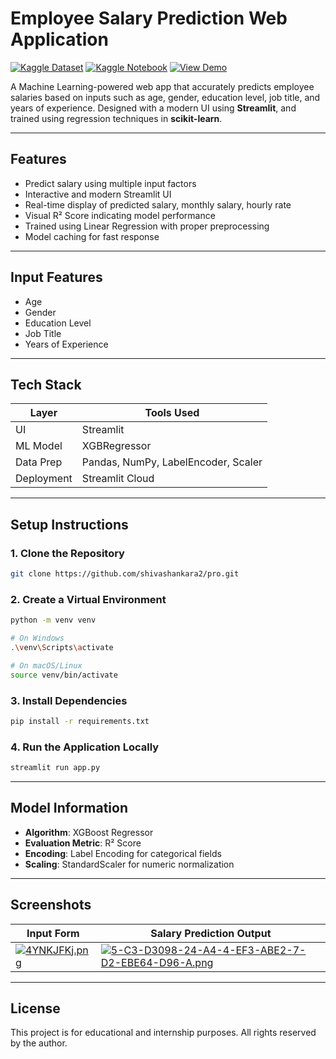 #  Employee Salary Prediction Web Application

[![Kaggle Dataset](https://img.shields.io/badge/dataset-Kaggle-blue)](https://www.kaggle.com/datasets/rkiattisak/salaly-prediction-for-beginer)
[![Kaggle Notebook](https://img.shields.io/badge/Kaggle_Notebook-Open-blue)](https://www.kaggle.com/code/roshians/employe-salary-prediction-using-ml)
[![View Demo](https://img.shields.io/badge/Demo-Streamlit%20App-brightgreen?logo=streamlit)](https://employe-salary-prediction-using-ml.streamlit.app/)


A Machine Learning-powered web app that accurately predicts employee salaries based on inputs such as age, gender, education level, job title, and years of experience. Designed with a modern UI using **Streamlit**, and trained using regression techniques in **scikit-learn**.

---

## Features

-  Predict salary using multiple input factors
-  Interactive and modern Streamlit UI
-  Real-time display of predicted salary, monthly salary, hourly rate
-  Visual R² Score indicating model performance
-  Trained using Linear Regression with proper preprocessing
-  Model caching for fast response

---

## Input Features

- Age
- Gender
- Education Level
- Job Title
- Years of Experience

---

## Tech Stack

| Layer       | Tools Used                        |
|-------------|-----------------------------------|
| UI          | Streamlit                         |
| ML Model    | XGBRegressor                      |
| Data Prep   | Pandas, NumPy, LabelEncoder, Scaler |
| Deployment  | Streamlit Cloud                   |

---



## Setup Instructions

### 1. Clone the Repository
```bash
git clone https://github.com/shivashankara2/pro.git

````

### 2. Create a Virtual Environment

```bash
python -m venv venv

# On Windows
.\venv\Scripts\activate

# On macOS/Linux
source venv/bin/activate
```

### 3. Install Dependencies

```bash
pip install -r requirements.txt
```

### 4. Run the Application Locally

```bash
streamlit run app.py
```

---

## Model Information

* **Algorithm**: XGBoost Regressor
* **Evaluation Metric**: R² Score
* **Encoding**: Label Encoding for categorical fields
* **Scaling**: StandardScaler for numeric normalization

---

##  Screenshots

| Input Form                               | Salary Prediction Output                 |
| ---------------------------------------- | ---------------------------------------- |
| [![4YNKJFKj.png](https://i.postimg.cc/5288Shf9/Screenshot-2025-07-19-225402.png)](https://postimg.cc/4YNKJFKj) | [![5-C3-D3098-24-A4-4-EF3-ABE2-7-D2-EBE64-D96-A.png](https://i.postimg.cc/CKYkPcKG/Screenshot-2025-07-19-225451.png)](https://postimg.cc/sM6M197x) |

---

## License
This project is for educational and internship purposes. All rights reserved by the author.

